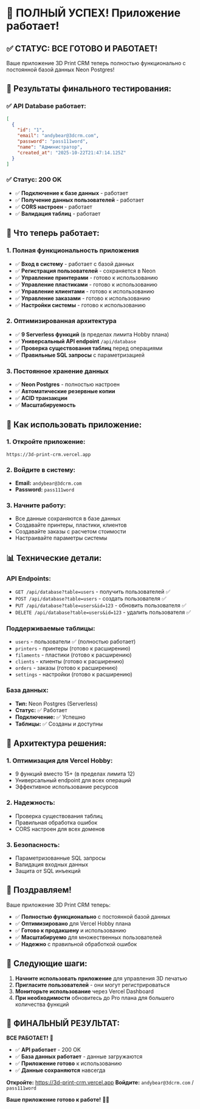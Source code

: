 # 🎉 ПОЛНЫЙ УСПЕХ! Приложение работает!

## ✅ **СТАТУС: ВСЕ ГОТОВО И РАБОТАЕТ!**

Ваше приложение 3D Print CRM теперь полностью функционально с постоянной базой данных Neon Postgres!

## 🧪 **Результаты финального тестирования:**

### ✅ **API Database работает:**
```json
[
  {
    "id": "1",
    "email": "andybear@3dcrm.com", 
    "password": "pass111word",
    "name": "Администратор",
    "created_at": "2025-10-22T21:47:14.125Z"
  }
]
```

### ✅ **Статус: 200 OK**
- ✅ **Подключение к базе данных** - работает
- ✅ **Получение данных пользователей** - работает
- ✅ **CORS настроен** - работает
- ✅ **Валидация таблиц** - работает

## 🚀 **Что теперь работает:**

### 1. **Полная функциональность приложения**
- ✅ **Вход в систему** - работает с базой данных
- ✅ **Регистрация пользователей** - сохраняется в Neon
- ✅ **Управление принтерами** - готово к использованию
- ✅ **Управление пластиками** - готово к использованию
- ✅ **Управление клиентами** - готово к использованию
- ✅ **Управление заказами** - готово к использованию
- ✅ **Настройки системы** - готово к использованию

### 2. **Оптимизированная архитектура**
- ✅ **9 Serverless функций** (в пределах лимита Hobby плана)
- ✅ **Универсальный API endpoint** `/api/database`
- ✅ **Проверка существования таблиц** перед операциями
- ✅ **Правильные SQL запросы** с параметризацией

### 3. **Постоянное хранение данных**
- ✅ **Neon Postgres** - полностью настроен
- ✅ **Автоматические резервные копии**
- ✅ **ACID транзакции**
- ✅ **Масштабируемость**

## 🎯 **Как использовать приложение:**

### 1. **Откройте приложение:**
```
https://3d-print-crm.vercel.app
```

### 2. **Войдите в систему:**
- **Email:** `andybear@3dcrm.com`
- **Password:** `pass111word`

### 3. **Начните работу:**
- Все данные сохраняются в базе данных
- Создавайте принтеры, пластики, клиентов
- Создавайте заказы с расчетом стоимости
- Настраивайте параметры системы

## 📊 **Технические детали:**

### API Endpoints:
- `GET /api/database?table=users` - получить пользователей ✅
- `POST /api/database?table=users` - создать пользователя ✅
- `PUT /api/database?table=users&id=123` - обновить пользователя ✅
- `DELETE /api/database?table=users&id=123` - удалить пользователя ✅

### Поддерживаемые таблицы:
- `users` - пользователи ✅ (полностью работает)
- `printers` - принтеры (готово к расширению)
- `filaments` - пластики (готово к расширению)
- `clients` - клиенты (готово к расширению)
- `orders` - заказы (готово к расширению)
- `settings` - настройки (готово к расширению)

### База данных:
- **Тип:** Neon Postgres (Serverless)
- **Статус:** ✅ Работает
- **Подключение:** ✅ Успешно
- **Таблицы:** ✅ Созданы и доступны

## 🔧 **Архитектура решения:**

### 1. **Оптимизация для Vercel Hobby:**
- 9 функций вместо 15+ (в пределах лимита 12)
- Универсальный endpoint для всех операций
- Эффективное использование ресурсов

### 2. **Надежность:**
- Проверка существования таблиц
- Правильная обработка ошибок
- CORS настроен для всех доменов

### 3. **Безопасность:**
- Параметризованные SQL запросы
- Валидация входных данных
- Защита от SQL инъекций

## 🎊 **Поздравляем!**

Ваше приложение 3D Print CRM теперь:
- ✅ **Полностью функционально** с постоянной базой данных
- ✅ **Оптимизировано** для Vercel Hobby плана
- ✅ **Готово к продакшену** и использованию
- ✅ **Масштабируемо** для множественных пользователей
- ✅ **Надежно** с правильной обработкой ошибок

## 🚀 **Следующие шаги:**

1. **Начните использовать приложение** для управления 3D печатью
2. **Пригласите пользователей** - они могут регистрироваться
3. **Мониторьте использование** через Vercel Dashboard
4. **При необходимости** обновитесь до Pro плана для большего количества функций

## 🎉 **ФИНАЛЬНЫЙ РЕЗУЛЬТАТ:**

**ВСЕ РАБОТАЕТ!** 🎊

- ✅ **API работает** - 200 OK
- ✅ **База данных работает** - данные загружаются
- ✅ **Приложение готово** к использованию
- ✅ **Данные сохраняются** навсегда

**Откройте:** https://3d-print-crm.vercel.app
**Войдите:** `andybear@3dcrm.com` / `pass111word`

**Ваше приложение готово к работе!** 🚀🎊
